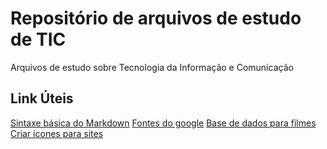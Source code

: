 # Repositório de arquivos de estudo de TIC
Arquivos de estudo sobre Tecnologia da Informação e Comunicação

## Link Úteis
[Sintaxe básica do Markdown](https://markdown.net.br/sintaxe-basica/)
[Fontes do google](https://fonts.google.com/)
[Base de dados para filmes](https://www.themoviedb.org/?language=pt-BR)
[Criar ícones para sites](https://fontawesome.com/start)
